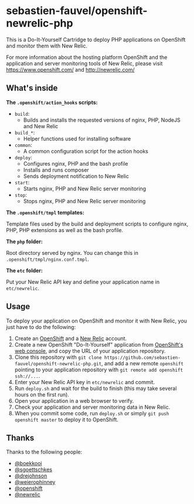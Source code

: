 # sebastien-fauvel/openshift-newrelic-php
This is a Do-It-Yourself Cartridge to deploy PHP applications on OpenShift and monitor them with New Relic.

For more information about the hosting platform OpenShift and the application and server monitoring tools of New Relic,
please visit https://www.openshift.com/ and http://newrelic.com/

## What's inside

**The `.openshift/action_hooks` scripts:**

* `build`:
    - Builds and installs the requested versions of nginx, PHP, NodeJS and New Relic
* `build_*`:
    - Helper functions used for installing software
* `common`:
    - A common configuration script for the action hooks
* `deploy`:
    - Configures nginx, PHP and the bash profile
    - Installs and runs composer
    - Sends deployment notification to New Relic
* `start`:
    - Starts nginx, PHP and New Relic server monitoring
* `stop`:
    - Stops nginx, PHP and New Relic server monitoring

**The `.openshift/tmpl` templates:**

Template files used by the build and deployment scripts to configure nginx, PHP, PHP extensions as well as the bash profile.

**The `php` folder:**

Root directory served by nginx. You can change this in `.openshift/tmpl/nginx.conf.tmpl`.

**The `etc` folder:**

Put your New Relic API key and define your application name in `etc/newrelic`.

## Usage

To deploy your application on OpenShift and monitor it with New Relic, you just have to do the following:

1. Create an [OpenShift](https://www.openshift.com/) and a [New Relic](http://newrelic.com/) account.
2. Create a new OpenShift "Do-It-Yourself" application from [OpenShift's web console](https://openshift.redhat.com/app/console/applications), and copy the URL of your application repository.
3. Clone this repository with `git clone https://github.com/sebastien-fauvel/openshift-newrelic-php.git`, and add a new remote `openshift` pointing to your application repository with `git remote add openshift ssh://...`.
4. Enter your New Relic API key in `etc/newrelic` and commit.
5. Run `deploy.sh` and wait for the build to finish (this may take several hours on the first run).
6. Open your application in a web browser to verify.
7. Check your application and server monitoring data in New Relic.
8. When you commit some code, run `deploy.sh` or simply `git push openshift master` to deploy it to OpenShift.

## Thanks

Thanks to the following people:

* [@boekkooi](https://github.com/boekkooi)
* [@sgoettschkes](https://github.com/Sgoettschkes)
* [@drejohnson](https://github.com/drejohnson)
* [@weierophinney](https://github.com/weierophinney)
* [@openshift](https://github.com/openshift/)
* [@newrelic](https://github.com/newrelic/)
